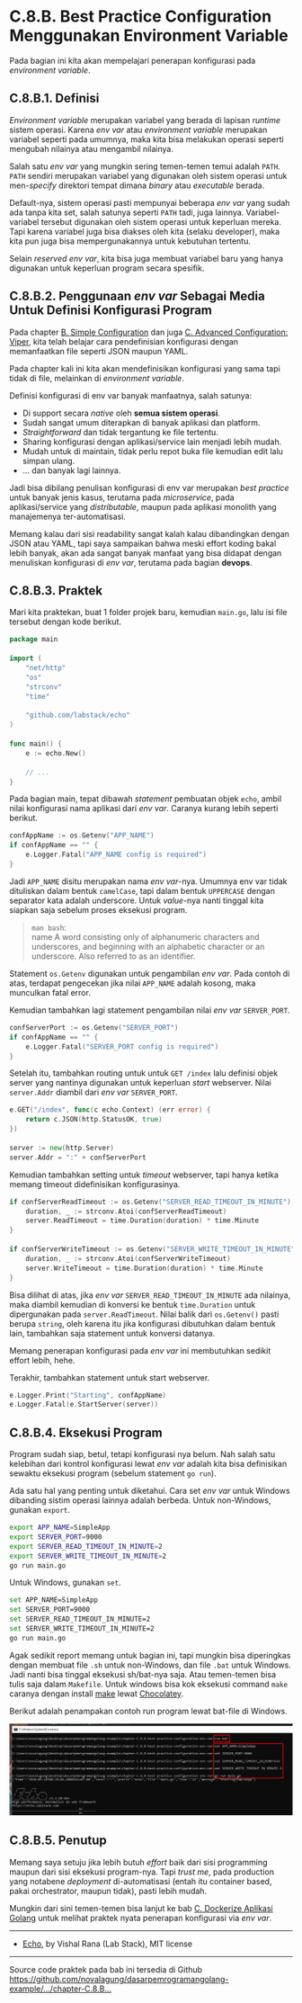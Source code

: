 # C.8.B. Best Practice Configuration Menggunakan Environment Variable

Pada bagian ini kita akan mempelajari penerapan konfigurasi pada *environment variable*.

## C.8.B.1. Definisi

*Environment variable* merupakan variabel yang berada di lapisan *runtime* sistem operasi. Karena *env var* atau *environment variable* merupakan variabel seperti pada umumnya, maka kita bisa melakukan operasi seperti mengubah nilainya atau mengambil nilainya.

Salah satu *env var* yang mungkin sering temen-temen temui adalah `PATH`. `PATH` sendiri merupakan variabel yang digunakan oleh sistem operasi untuk men-*specify* direktori tempat dimana *binary* atau *executable* berada.

Default-nya, sistem operasi pasti mempunyai beberapa *env var* yang sudah ada tanpa kita set, salah satunya seperti `PATH` tadi, juga lainnya. Variabel-variabel tersebut digunakan oleh sistem operasi untuk keperluan mereka. Tapi karena variabel juga bisa diakses oleh kita (selaku developer), maka kita pun juga bisa mempergunakannya untuk kebutuhan tertentu.

Selain *reserved env var*, kita bisa juga membuat variabel baru yang hanya digunakan untuk keperluan program secara spesifik.

## C.8.B.2. Penggunaan *env var* Sebagai Media Untuk Definisi Konfigurasi Program

Pada chapter [B. Simple Configuration](/B-simple-configuration.html) dan juga [C. Advanced Configuration: Viper](/C-8-A-advanced-configuration-viper.html), kita telah belajar cara pendefinisian konfigurasi dengan memanfaatkan file seperti JSON maupun YAML.

Pada chapter kali ini kita akan mendefinisikan konfigurasi yang sama tapi tidak di file, melainkan di *environment variable*.

Definisi konfigurasi di env var banyak manfaatnya, salah satunya:

- Di support secara *native* oleh **semua sistem operasi**.
- Sudah sangat umum diterapkan di banyak aplikasi dan platform.
- *Straightforward* dan tidak tergantung ke file tertentu.
- Sharing konfigurasi dengan aplikasi/service lain menjadi lebih mudah.
- Mudah untuk di maintain, tidak perlu repot buka file kemudian edit lalu simpan ulang.
- ... dan banyak lagi lainnya.

Jadi bisa dibilang penulisan konfigurasi di env var merupakan *best practice* untuk banyak jenis kasus, terutama pada *microservice*, pada aplikasi/service yang *distributable*, maupun pada aplikasi monolith yang manajemenya ter-automatisasi.

Memang kalau dari sisi readability sangat kalah kalau dibandingkan dengan JSON atau YAML, tapi saya sampaikan bahwa meski effort koding bakal lebih banyak, akan ada sangat banyak manfaat yang bisa didapat dengan menuliskan konfigurasi di *env var*, terutama pada bagian **devops**.

## C.8.B.3. Praktek

Mari kita praktekan, buat 1 folder projek baru, kemudian `main.go`, lalu isi file tersebut dengan kode berikut.

```go
package main

import (
	"net/http"
	"os"
	"strconv"
	"time"

	"github.com/labstack/echo"
)

func main() {
    e := echo.New()

    // ...
}
```

Pada bagian main, tepat dibawah *statement* pembuatan objek `echo`, ambil nilai konfigurasi nama aplikasi dari *env var*. Caranya kurang lebih seperti berikut.

```go
confAppName := os.Getenv("APP_NAME")
if confAppName == "" {
    e.Logger.Fatal("APP_NAME config is required")
}
```

Jadi `APP_NAME` disitu merupakan nama *env var*-nya. Umumnya env var tidak dituliskan dalam bentuk `camelCase`, tapi dalam bentuk `UPPERCASE` dengan separator kata adalah underscore. Untuk *value*-nya nanti tinggal kita siapkan saja sebelum proses eksekusi program.

> `man bash`:<br />name A word consisting only of alphanumeric characters and underscores, and beginning with an alphabetic character or an underscore. Also referred to as an identifier.

Statement `os.Getenv` digunakan untuk pengambilan *env var*. Pada contoh di atas, terdapat pengecekan jika nilai `APP_NAME` adalah kosong, maka munculkan fatal error.

Kemudian tambahkan lagi statement pengambilan nilai *env var* `SERVER_PORT`.

```go
confServerPort := os.Getenv("SERVER_PORT")
if confAppName == "" {
    e.Logger.Fatal("SERVER_PORT config is required")
}
```

Setelah itu, tambahkan routing untuk untuk `GET /index` lalu definisi objek server yang nantinya digunakan untuk keperluan *start* webserver. Nilai `server.Addr` diambil dari *env var* `SERVER_PORT`.

```go
e.GET("/index", func(c echo.Context) (err error) {
    return c.JSON(http.StatusOK, true)
})

server := new(http.Server)
server.Addr = ":" + confServerPort
```

Kemudian tambahkan setting untuk *timeout* webserver, tapi hanya ketika memang timeout didefinisikan konfigurasinya.

```go
if confServerReadTimeout := os.Getenv("SERVER_READ_TIMEOUT_IN_MINUTE"); confServerReadTimeout != "" {
    duration, _ := strconv.Atoi(confServerReadTimeout)
    server.ReadTimeout = time.Duration(duration) * time.Minute
}

if confServerWriteTimeout := os.Getenv("SERVER_WRITE_TIMEOUT_IN_MINUTE"); confServerWriteTimeout != "" {
    duration, _ := strconv.Atoi(confServerWriteTimeout)
    server.WriteTimeout = time.Duration(duration) * time.Minute
}
```

Bisa dilihat di atas, jika *env var* `SERVER_READ_TIMEOUT_IN_MINUTE` ada nilainya, maka diambil kemudian di konversi ke bentuk `time.Duration` untuk dipergunakan pada `server.ReadTimeout`. Nilai balik dari `os.Getenv()` pasti berupa `string`, oleh karena itu jika konfigurasi dibutuhkan dalam bentuk lain, tambahkan saja statement untuk konversi datanya.

Memang penerapan konfigurasi pada *env var* ini membutuhkan sedikit effort lebih, hehe.

Terakhir, tambahkan statement untuk start webserver.

```go
e.Logger.Print("Starting", confAppName)
e.Logger.Fatal(e.StartServer(server))
```

## C.8.B.4. Eksekusi Program

Program sudah siap, betul, tetapi konfigurasi nya belum. Nah salah satu kelebihan dari kontrol konfigurasi lewat *env var* adalah kita bisa definisikan sewaktu eksekusi program (sebelum statement `go run`).

Ada satu hal yang penting untuk diketahui. Cara set *env var* untuk Windows dibanding sistim operasi lainnya adalah berbeda. Untuk non-Windows, gunakan `export`.

```bash
export APP_NAME=SimpleApp
export SERVER_PORT=9000
export SERVER_READ_TIMEOUT_IN_MINUTE=2
export SERVER_WRITE_TIMEOUT_IN_MINUTE=2
go run main.go
```

Untuk Windows, gunakan `set`.

```bash
set APP_NAME=SimpleApp
set SERVER_PORT=9000
set SERVER_READ_TIMEOUT_IN_MINUTE=2
set SERVER_WRITE_TIMEOUT_IN_MINUTE=2
go run main.go
```

Agak sedikit report memang untuk bagian ini, tapi mungkin bisa diperingkas dengan membuat file `.sh` untuk non-Windows, dan file `.bat` untuk Windows. Jadi nanti bisa tinggal eksekusi sh/bat-nya saja. Atau temen-temen bisa tulis saja dalam `Makefile`. Untuk windows bisa kok eksekusi command `make` caranya dengan install [make](https://chocolatey.org/packages/make) lewat [Chocolatey](https://chocolatey.org/).

Berikut adalah penampakan contoh run program lewat bat-file di Windows.

![Run program](images/C_best_practice_configuration_env_var_1_run.png)

## C.8.B.5. Penutup

Memang saya setuju jika lebih butuh *effort* baik dari sisi programming maupun dari sisi eksekusi program-nya. Tapi *trust me*, pada production yang notabene *deployment* di-automatisasi (entah itu container based, pakai orchestrator, maupun tidak), pasti lebih mudah.

Mungkin dari sini temen-temen bisa lanjut ke bab [C. Dockerize Aplikasi Golang](/C-35-dockerize-golang.html) untuk melihat praktek nyata penerapan konfigurasi via *env var*.

---

 - [Echo](https://github.com/labstack/echo), by Vishal Rana (Lab Stack), MIT license

---

<div class="source-code-link">
    <div class="source-code-link-message">Source code praktek pada bab ini tersedia di Github</div>
    <a href="https://github.com/novalagung/dasarpemrogramangolang-example/tree/master/chapter-C.8.B-best-practice-configuration-env-var">https://github.com/novalagung/dasarpemrogramangolang-example/.../chapter-C.8.B...</a>
</div>
